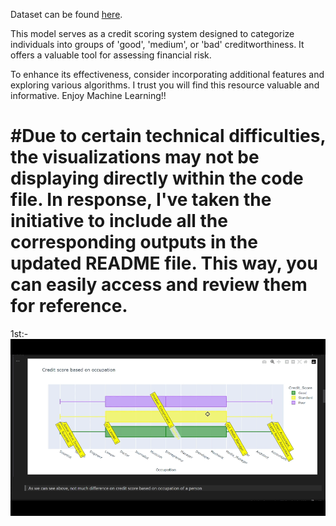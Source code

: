 Dataset can be found [here](https://statso.io/credit-score-classification-case-study/).



This model serves as a credit scoring system designed to categorize individuals into groups of 'good', 'medium', or 'bad' creditworthiness. It offers a valuable tool for assessing financial risk.

To enhance its effectiveness, consider incorporating additional features and exploring various algorithms.
I trust you will find this resource valuable and informative.
Enjoy Machine Learning!!



# #Due to certain technical difficulties, the visualizations may not be displaying directly within the code file. In response, I've taken the initiative to include all the corresponding outputs in the updated README file. This way, you can easily access and review them for reference.

1st:-
![First Output](<First Output.gif>)